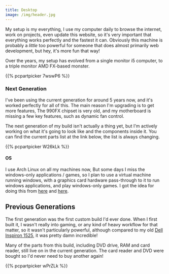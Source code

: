 ```yaml
---
title: Desktop
image: /img/header.jpg
---
```



My setup is my everything, I use my computer daily to browse the internet, work on projects, even update this website, so it's very important that everything works perfectly and the fastest it can. Obviously this machine is probably a _little_ too powerful for someone that does almost primarily web development, but hey, it's more fun that way!

Over the years, my setup has evolved from a single monitor i5 computer, to a triple monitor AMD FX-based monster.

{{% pcpartpicker 7wswP6 %}}

### Next Generation

I've been using the current generation for around 5 years now, and it's worked perfectly for all of this. The main reason I'm upgrading is to get more features, The 990FX chipset is very old, and my motherboard is missing a few key features, such as dynamic fan control.

The next generation of my build isn't actually a thing yet, but I'm actively working on what it's going to look like and the components inside it. You can find the current parts list at the link below, the list is always changing.

{{% pcpartpicker W26kLk %}}

#### OS
I use Arch Linux on all my machines now, But some days I miss the windows-only applications / games, so I plan to use a virtual machine running windows, with a graphics card hardware pass-through to it to run windows applications, and play windows-only games. I got the idea for doing this from [here](https://www.youtube.com/watch?v=16dbAUrtMX4) and [here](https://www.youtube.com/watch?v=aLeWg11ZBn0).

## Previous Generations

The first generation was the first custom build I'd ever done. When I first built it, I wasn't really into gaming, or any kind of heavy workflow for that matter, so it wasn't particularly powerful, although compared to my old [Dell Inspiron 1525](http://amzn.eu/44JQAYL), it was pretty damn incredible!

Many of the parts from this build, including DVD drive, RAM and card reader, still live on in the current generation. The card reader and DVD were bought so I'd never need to buy another again!

{{% pcpartpicker wPrZLk %}}
